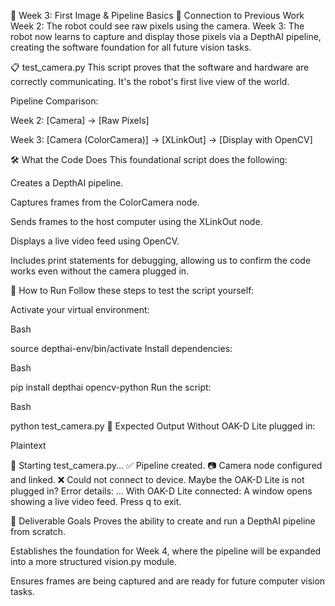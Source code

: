 📅 Week 3: First Image & Pipeline Basics
🔗 Connection to Previous Work
Week 2: The robot could see raw pixels using the camera.
Week 3: The robot now learns to capture and display those pixels via a DepthAI pipeline, creating the software foundation for all future vision tasks.

📋 test_camera.py
This script proves that the software and hardware are correctly communicating. It's the robot's first live view of the world.

Pipeline Comparison:

Week 2: [Camera] -> [Raw Pixels]

Week 3: [Camera (ColorCamera)] -> [XLinkOut] -> [Display with OpenCV]

🛠️ What the Code Does
This foundational script does the following:

Creates a DepthAI pipeline.

Captures frames from the ColorCamera node.

Sends frames to the host computer using the XLinkOut node.

Displays a live video feed using OpenCV.

Includes print statements for debugging, allowing us to confirm the code works even without the camera plugged in.

🚀 How to Run
Follow these steps to test the script yourself:

Activate your virtual environment:

Bash

source depthai-env/bin/activate
Install dependencies:

Bash

pip install depthai opencv-python
Run the script:

Bash

python test_camera.py
🔎 Expected Output
Without OAK-D Lite plugged in:

Plaintext

🚀 Starting test_camera.py...
✅ Pipeline created.
📷 Camera node configured and linked.
❌ Could not connect to device. Maybe the OAK-D Lite is not plugged in?
Error details: ...
With OAK-D Lite connected:
A window opens showing a live video feed. Press q to exit.

🎯 Deliverable Goals
Proves the ability to create and run a DepthAI pipeline from scratch.

Establishes the foundation for Week 4, where the pipeline will be expanded into a more structured vision.py module.

Ensures frames are being captured and are ready for future computer vision tasks.